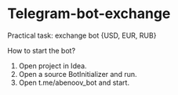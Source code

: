 # Telegram-bot-exchange
 Practical task: exchange bot {USD, EUR, RUB}

How to start the bot?
 1. Open project in Idea.
 2. Open a source BotInitializer and run.
 3. Open t.me/abenoov_bot and start.
